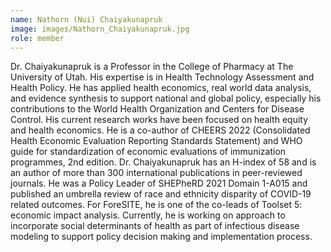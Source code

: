 ```yaml
---
name: Nathorn (Nui) Chaiyakunapruk
image: images/Nathorn_Chaiyakunapruk.jpg
role: member
---
```

Dr. Chaiyakunapruk is a Professor in the College of Pharmacy at The University of Utah. His expertise is in Health Technology Assessment and Health Policy. He has applied health economics, real world data analysis, and evidence synthesis to support national and global policy, especially his contributions to the World Health Organization and Centers for Disease Control. His current research works have been focused on health equity and health economics. He is a co-author of CHEERS 2022 (Consolidated Health Economic Evaluation Reporting Standards Statement) and WHO guide for standardization of economic evaluations of immunization programmes, 2nd edition. Dr. Chaiyakunapruk has an H-index of 58 and is an author of more than 300 international publications in peer-reviewed journals. He was a Policy Leader of SHEPheRD 2021 Domain 1-A015 and published an umbrella review of race and ethnicity disparity of COVID-19 related outcomes. For ForeSITE, he is one of the co-leads of Toolset 5: economic impact analysis. Currently, he is working on approach to incorporate social determinants of health as part of infectious disease modeling to support policy decision making and implementation process.

